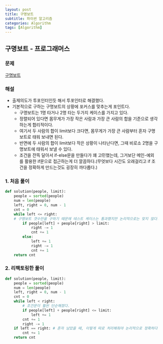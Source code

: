 ```yaml
---
layout: post
title: 구명보트
subtitle: 파이썬 알고리즘 
categories: Algorithm
tags: [Algorithm]
---
```

## 구명보트 - 프로그래머스

### 문제
[구명보트](https://school.programmers.co.kr/learn/courses/30/lessons/42885)

### 해설
* 출제의도가 투포인터인듯 해서 투포인터로 해결했다.
* 기본적으로 구하는 구명보트의 상황에 포커스를 맞추는게 포인트다.
  * 구명보트는 1명 타거나 2명 타는 두가지 케이스를 가지고 있다.
  * 정렬되어 있다면 몸무게가 가장 작은 사람과 가장 큰 사람의 합을 기준으로 생각하는게 합리적이다.
  * 여기서 두 사람의 합이 limit보다 크다면, 몸무게가 가장 큰 사람부터 혼자 구명보트로 태워 보내면 된다.
  * 반면에 두 사람의 합이 limit보다 작은 상황이 나타난다면, 그때 비로소 2명을 구명보트에 태워서 보낼 수 있다.
  * 조건을 잔뜩 달아서 if-else문을 만들다가 꽤 고민했는데, 그거보단 메인-예외를 활용한 if문으로 접근하는게 더 깔끔하다.(무엇보다 시간도 오래걸리고 if 조건을 정확하게 만드는것도 굉장히 까다롭다.)

### 1. 처음 풀이
```python
def solution(people, limit):
    people = sorted(people) 
    num = len(people)
    left, right = 0, num - 1
    cnt = 0 
    while left <= right: 
    # 구명보트 갯수만을 구하기 때문에 테스트 케이스는 통과했지만 논리적으로는 맞지 않다.
        if people[left] + people[right] > limit:
            right -= 1
            cnt += 1
        else:
            left += 1
            right -= 1
            cnt += 1
    return cnt 
```
### 2. 리팩토링한 풀이
```python
def solution(people, limit):
    people = sorted(people) 
    num = len(people)
    left, right = 0, num - 1
    cnt = 0 
    while left < right: 
        # 조건문이 훨씬 단순해졌다.
        if people[left] + people[right] <= limit:
            left += 1
        cnt += 1
        right -= 1
    if left == right: # 혼자 남았을 때, 이렇게 따로 처리해줘야 논리적으로 정확하다.
        cnt += 1
    return cnt 
```